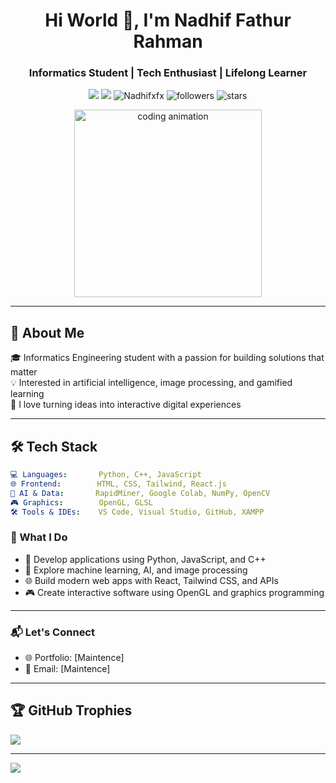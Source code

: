 <h1 align="center">Hi World 👋, I'm Nadhif Fathur Rahman</h1>
<h3 align="center">Informatics Student | Tech Enthusiast | Lifelong Learner</h3>

<p align="center">
  <img src="https://img.shields.io/badge/Currently%20Learning-OpenGL%20%26%20AI-blue" /<br>
  <img src="https://img.shields.io/badge/Focus-Creative%20Coding%20%26%20Web%20Dev-green" /<br>
  <img src="https://komarev.com/ghpvc/?username=Nadhifxfx&label=Profile%20views&color=0e75b6&style=flat" alt="Nadhifxfx" /<br>
  <img src="https://img.shields.io/github/followers/Nadhifxfx?label=Followers&style=social" alt="followers" />
  <img src="https://img.shields.io/github/stars/Nadhifxfx?affiliations=OWNER%2CCOLLABORATOR&style=social" alt="stars" />
</p>
<p align="center">
  <img src="https://media.giphy.com/media/qgQUggAC3Pfv687qPC/giphy.gif" width="300" alt="coding animation"/>
</p>

---

## 🚀 About Me

🎓 Informatics Engineering student with a passion for building solutions that matter  
💡 Interested in artificial intelligence, image processing, and gamified learning  
🎨 I love turning ideas into interactive digital experiences  

---

## 🛠️ Tech Stack

```yaml
💻 Languages:       Python, C++, JavaScript  
🌐 Frontend:        HTML, CSS, Tailwind, React.js  
🧠 AI & Data:       RapidMiner, Google Colab, NumPy, OpenCV  
🎮 Graphics:        OpenGL, GLSL  
🛠️ Tools & IDEs:    VS Code, Visual Studio, GitHub, XAMPP  
```

### 🚀 What I Do

- 🔧 Develop applications using Python, JavaScript, and C++
- 🧠 Explore machine learning, AI, and image processing
- 🌐 Build modern web apps with React, Tailwind CSS, and APIs
- 🎮 Create interactive software using OpenGL and graphics programming


---

### 📬 Let's Connect

- 🌐 Portfolio: [Maintence]  
- 📧 Email: [Maintence]  

---

## 🏆 GitHub Trophies
![](https://github-profile-trophy.vercel.app/?username=Nadhifxfx&theme=tokyonight&no-frame=true&no-bg=false&margin-w=4)

---
[![](https://visitcount.itsvg.in/api?id=Nadhifxfx&icon=2&color=0)](https://visitcount.itsvg.in)
